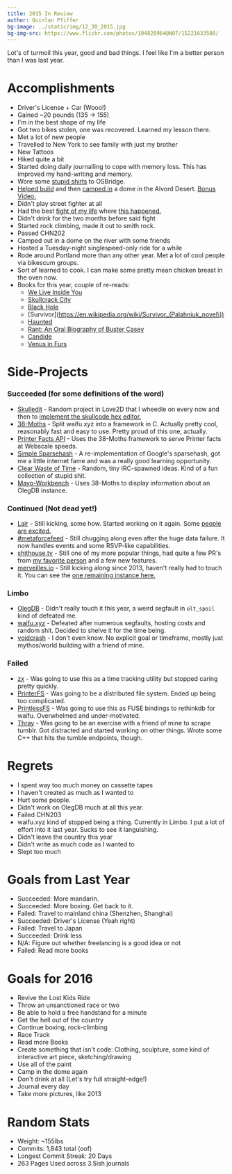 ```yaml
---
title: 2015 In Review
author: Quinlan Pfiffer
bg-image: ../static/img/12_30_2015.jpg
bg-img-src: https://www.flickr.com/photos/104820964@N07/15221633500/
---
```


Lot's of turmoil this year, good and bad things. I feel like I'm a better person
than I was last year.

Accomplishments
===============

* Driver's License + Car (Wooo!)
* Gained ~20 pounds (135 -> 155)
* I'm in the best shape of my life
* Got two bikes stolen, one was recovered. Learned my lesson there.
* Met a lot of new people
* Travelled to New York to see family with just my brother
* New Tattoos
* Hiked quite a bit
* Started doing daily journalling to cope with memory loss. This has improved my
  hand-writing and memory.
* Wore some [stupid shirts](https://twitter.com/WAallLy/status/611664106894942208) to OSBridge.
* [Helped build](https://twitter.com/corporatesans/status/653452235158872064)
  and then [camped in](https://www.flickr.com/photos/104820964@N07/23783937410/in/datetaken-public/) a dome in the Alvord Desert.
  [Bonus Video.](https://www.youtube.com/watch?v=v2IuHmwoWjM)
* Didn't play street fighter at all
* Had the best [fight of my life](https://www.youtube.com/watch?v=Lvir6Jd0j_g)
  where [this happened.](http://giant.gfycat.com/MenacingShallowFrigatebird.gif)
* Didn't drink for the two months before said fight
* Started rock climbing, made it out to smith rock.
* Passed CHN202
* Camped out in a dome on the river with some friends
* Hosted a Tuesday-night singlespeed-only ride for a while
* Rode around Portland more than any other year. Met a lot of cool people via
  bikescum groups.
* Sort of learned to cook. I can make some pretty mean chicken breast in the
  oven now.
* Books for this year, couple of re-reads:
    * [We Live Inside You](http://www.amazon.com/Live-Inside-Jeremy-Robert-Johnson/dp/1933929065)
    * [Skullcrack City](http://www.amazon.com/Skullcrack-City-Jeremy-Robert-Johnson/dp/1621051714)
    * [Black Hole](http://www.amazon.com/Black-Hole-Novel-Bucky-Sinister/dp/1593766076)
    * [Survivor](https://en.wikipedia.org/wiki/Survivor_(Palahniuk_novel\))
    * [Haunted](https://en.wikipedia.org/wiki/Haunted_(Palahniuk_novel))
    * [Rant: An Oral Biography of Buster Casey](https://en.wikipedia.org/wiki/Rant_(novel))
    * [Candide](https://en.wikipedia.org/wiki/Candide)
    * [Venus in Furs](https://en.wikipedia.org/wiki/Venus_in_Furs)


Side-Projects
=============

### Succeeded (for some definitions of the word)
* [Skulledit](https://github.com/qpfiffer/skulledit) - Random project in Love2D
  that I wheedle on every now and then to [implement the skullcode hex editor.](http://skullcode.com/)
* [38-Moths](https://github.com/qpfiffer/38-Moths) - Split waifu.xyz into a
  framework in C. Actually pretty cool, reasonably fast and easy to use. Pretty proud
  of this one, actually.
* [Printer Facts API](https://github.com/qpfiffer/Printer-Facts-API) - Uses the
  38-Moths framework to serve Printer facts at Webscale speeds.
* [Simple Sparsehash](https://github.com/qpfiffer/Simple-Sparsehash) - A
  re-implementation of Google's sparsehash, got me a little internet fame and
  was a really good learning opportunity.
* [Clear Waste of Time](https://github.com/infoforcefeed/Clear-Waste-of-Time) -
  Random, tiny IRC-spawned ideas. Kind of a fun collection of stupid shit.
* [Mayo-Workbench](https://github.com/infoforcefeed/mayo-workbench) - Uses
  38-Moths to display information about an OlegDB instance.

### Continued (Not dead yet!)
* [Lair](https://github.com/qpfiffer/lair) - Still kicking, some how. Started
  working on it again. Some [people are excited.](https://github.com/qpfiffer/lair/commit/1b8699a7d63df7545c34320b8f17c37a64d9a40b)
* [#metaforcefeed](https://github.com/qpfiffer/metaforcefeed) - Still chugging
  along even after the huge data failure. It now handles events and some
  RSVP-like capabilities.
* [shithouse.tv](https://github.com/qpfiffer/shithouse.tv) - Still one of my
  more popular things, had quite a few PR's from [my favorite person](https://github.com/dequis) and a few new features.
* [merveilles.io](https://github.com/qpfiffer/merveilles_io) - Still kicking
  along since 2013, haven't really had to touch it. You can see the [one remaining instance here.](http://infoforcefeed.shithouse.tv/)

### Limbo
* [OlegDB](https://olegdb.org/) - Didn't really touch it this year, a weird
  segfault in `olt_spoil` kind of defeated me.
* [waifu.xyz](https://github.com/qpfiffer/waifu.xyz) - Defeated after numerous
  segfaults, hosting costs and random shit. Decided to shelve it for the time being.
* [voidcrash](https://github.com/qpfiffer/Voidcrash) - I don't even know. No
  explicit goal or timeframe, mostly just mythos/world building with a friend of mine.

### Failed
* [zx](https://github.com/qpfiffer/zx) - Was going to use this as a time
  tracking utility but stopped caring pretty quickly.
* [PrinterFS](https://github.com/infoforcefeed/PrinterFS) - Was going to be a
  distributed file system. Ended up being too complicated.
* [PrintlessFS](https://github.com/qpfiffer/PrintlessFS) - Was going to use
  this as FUSE bindings to rethinkdb for waifu. Overwhelmed and under-motivated.
* [Thray](https://github.com/infoforcefeed/thray) - Was going to be an exercise
  with a friend of mine to scrape tumblr. Got distracted and started working on
  other things. Wrote some C++ that hits the tumble endpoints, though.

Regrets
=======

* I spent way too much money on cassette tapes
* I haven't created as much as I wanted to
* Hurt some people.
* Didn't work on OlegDB much at all this year.
* Failed CHN203
* waifu.xyz kind of stopped being a thing. Currently in Limbo. I put a lot of
  effort into it last year. Sucks to see it languishing.
* Didn't leave the country this year
* Didn't write as much code as I wanted to
* Slept too much

Goals from Last Year
====================

* Succeeded: More mandarin.
* Succeeded: More boxing. Get back to it. 
* Failed: Travel to mainland china (Shenzhen, Shanghai)
* Succeeded: Driver's License (Yeah right)
* Failed: Travel to Japan
* Succeeded: Drink less
* N/A: Figure out whether freelancing is a good idea or not
* Failed: Read more books

Goals for 2016
==============

* Revive the Lost Kids Ride
* Throw an unsanctioned race or two
* Be able to hold a free handstand for a minute
* Get the hell out of the country
* Continue boxing, rock-climbing
* Race Track
* Read more Books
* Create something that isn't code: Clothing, sculpture, some kind of
  interactive art piece, sketching/drawing
* Use all of the paint
* Camp in the dome again
* Don't drink at all (Let's try full straight-edge!)
* Journal every day
* Take more pictures, like 2013

Random Stats
============
* Weight: ~155lbs
* Commits: 1,843 total (oof)
* Longest Commit Streak: 20 Days
* 263 Pages Used across 3.5ish journals
